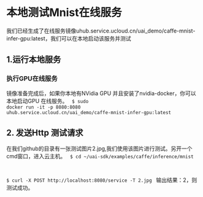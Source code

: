 

# 本地测试Mnist在线服务
我们已经生成了在线服务镜像uhub.service.ucloud.cn/uai_demo/caffe-mnist-infer-gpu:latest，我们可以在本地启动该服务并测试

## 1.运行本地服务
### 执行GPU在线服务
镜像准备完成后，如果你本地有NVidia GPU 并且安装了nvidia-docker，你可以本地启动GPU 在线服务。
<code>
$ sudo docker run -it -p 8080:8080 uhub.service.ucloud.cn/uai_demo/caffe-mnist-infer-gpu:latest
</code>

## 2. 发送Http 测试请求
在我们github的目录有一张测试图片2.jpg,我们使用该图片进行测试。另开一个cmd窗口，进入云主机。
<code>
$ cd ~/uai-sdk/examples/caffe/inference/mnist

$ curl -X POST http://localhost:8080/service -T 2.jpg
</code>
输出结果：2，则测试成功。

